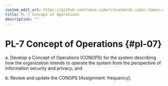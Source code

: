 ```yaml
---
custom_edit_url: https://github.com/tamus-cyber/standards.cyber.tamus.edu/tree/main/content/tamus.edu/TAMUS_profile.xml
title: PL-7 Concept of Operations
description: ""
---
```


# PL-7 Concept of Operations {#pl-07}

a. Develop a Concept of Operations (CONOPS) for the system describing how the organization intends to operate the system from the perspective of information security and privacy; and

b. Review and update the CONOPS [Assignment: frequency].

